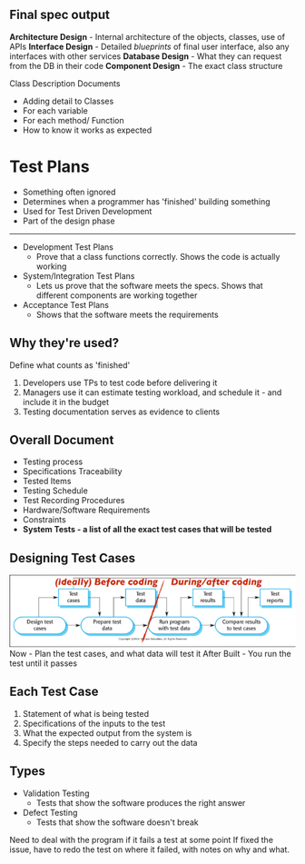 ## Final spec output
**Architecture Design** - Internal architecture of the objects, classes, use of APIs
**Interface Design** - Detailed *blueprints* of final user interface, also any interfaces with other services
**Database Design** - What they can request from the DB in their code
**Component Design** - The exact class structure 

Class Description Documents
- Adding detail to Classes
- For each variable
- For each method/ Function
- How to know it works as expected

# Test Plans
- Something often ignored
- Determines when a programmer has 'finished' building something
- Used for Test Driven Development
- Part of the design phase
---
- Development Test Plans
	- Prove that a class functions correctly. Shows the code is actually working
- System/Integration Test Plans
	- Lets us prove that the software meets the specs. Shows that different components are working together
- Acceptance Test Plans
	- Shows that the software meets the requirements

## Why they're used?
Define what counts as 'finished'
1. Developers use TPs to test code before delivering it
2. Managers use it can estimate testing workload, and schedule it - and include it in the budget
3. Testing documentation serves as evidence to clients

## Overall Document
- Testing process
- Specifications Traceability
- Tested Items
- Testing Schedule
- Test Recording Procedures
- Hardware/Software Requirements
- Constraints
- **System Tests - a list of all the exact test cases that will be tested**

## Designing Test Cases
![ee64d7d3df86370de583b25736e2d668.png](../_resources/ee64d7d3df86370de583b25736e2d668-2.png)
Now - Plan the test cases, and what data will test it
After Built - You run the test until it passes

## Each Test Case
1. Statement of what is being tested
2. Specifications of the inputs to the test
3. What the expected output from the system is
4. Specify the steps needed to carry out the data

## Types
- Validation Testing
	- Tests that show the software produces the right answer
- Defect Testing
	- Tests that show the software doesn't break

Need to deal with the program if it fails a test at some point
If fixed the issue, have to redo the test on where it failed, with notes on why and what.

